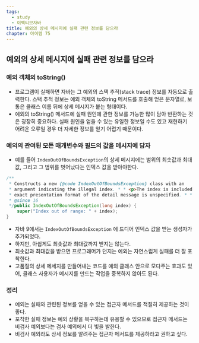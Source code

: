 ```yaml
---
tags:
  - study
  - 이펙티브자바
title: 예외의 상세 메시지에 실패 관련 정보를 담으라
chapter: 아이템 75
---
```

## 예외의 상세 메시지에 실패 관련 정보를 담으라

### 예외 객체의 toString()
- 프로그램이 실패하면 자바는 그 예외의 스택 추적(stack trace) 정보를 자동으로 출력한다. 스택 추적 정보는 예외 객체의 toString 메서드를 호출해 얻은 문자열로, 보통은 클래스 이름 뒤에 상세 메시지가 붙는 형태이다.
- 예외의 toString() 메서드에 실패 원인에 관한 정보를 가능한 많이 담아 반환하는 것은 굉장히 중요하다. 실패 원인을 얻을 수 있는 유일한 정보일 수도 있고 재현하기 어려운 오류일 경우 더 자세한 정보를 얻기 어렵기 때문이다.

### 예외의 관여된 모든 매개변수와 필드의 값을 메시지에 담자
- 예를 들어 `IndexOutOfBoundsException`의 상세 메시지에는 범위의 최솟값과 최대값, 그리고 그 범위를 벗어났다는 인덱스 값을 받아야한다.
```java
/**  
 * Constructs a new {@code IndexOutOfBoundsException} class with an  
 * argument indicating the illegal index. * * <p>The index is included in this exception's detail message.  The  
 * exact presentation format of the detail message is unspecified. * * @param index the illegal index.  
 * @since 16  
 */public IndexOutOfBoundsException(long index) {  
    super("Index out of range: " + index);  
}
```
- 자바 9에서는 `IndexOutOfBoundsException` 에 드디어 인덱스 값을 받는 생성자가 추가되었다.
- 하지만, 아쉽게도 최솟값과 최대값까지 받지는 않는다. 
- 최솟값과 최대값을 받으면 프로그래머가 던지는 예외는 자연스럽게 실패를 더 잘 포착한다.
- 고품질의 상세 메세지를 만들어내는 코드를 예외 클래스 안으로 모다주는 효과도 있어, 클래스 사용자가 메시지를 만드는 작업을 중복하지 않아도 된다.

### 정리
- 예외는 실패와 관련된 정보를 얻을 수 있는 접근자 메서드를 적절히 제공하는 것이 좋다.
- 포착한 실패 정보는 예외 상황을 복구하는데 유용할 수 있으므로 접근자 메서드는 비검사 예외보다는 검사 예외에서 더 빛을 발한다.
- 비검사 예외라도 상세 정보를 알려주는 접근자 메서드를 제공하라고 권하고 싶다.